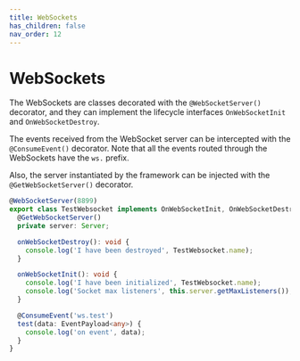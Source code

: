 ```yaml
---
title: WebSockets
has_children: false
nav_order: 12
---
```


# WebSockets

The WebSockets are classes decorated with the `@WebSocketServer()` decorator,
and they can implement the lifecycle interfaces `OnWebSocketInit` and `OnWebSocketDestroy`.

The events received from the WebSocket server can be intercepted with the `@ConsumeEvent()` decorator.
Note that all the events routed through the WebSockets have the `ws.` prefix.

Also, the server instantiated by the framework can be injected with the `@GetWebSocketServer()` decorator.

```typescript
@WebSocketServer(8899)
export class TestWebsocket implements OnWebSocketInit, OnWebSocketDestroy {
  @GetWebSocketServer()
  private server: Server;

  onWebSocketDestroy(): void {
    console.log('I have been destroyed', TestWebsocket.name);
  }

  onWebSocketInit(): void {
    console.log('I have been initialized', TestWebsocket.name);
    console.log('Socket max listeners', this.server.getMaxListeners());
  }

  @ConsumeEvent('ws.test')
  test(data: EventPayload<any>) {
    console.log('on event', data);
  }
}
```

